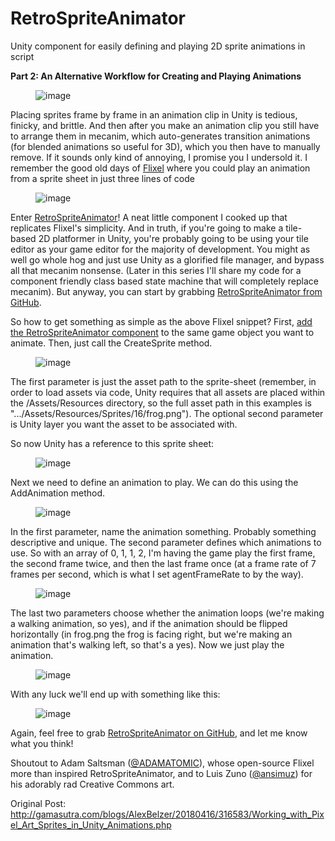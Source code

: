# RetroSpriteAnimator
Unity component for easily defining and playing 2D sprite animations in script


<p><strong>Part 2: An Alternative Workflow for Creating and Playing Animations</strong></p>

<figure data-orig-height="246" data-orig-width="638"><img alt="image" data-orig-height="246" data-orig-width="638" src="https://78.media.tumblr.com/ab3cf4841f14680540de6037f1ad1f4a/tumblr_inline_p77591WVDG1sph69g_540.png" /></figure>

<p>Placing sprites frame by frame in an animation clip in Unity is tedious, finicky, and brittle. And then after you make an animation clip you still have to arrange them in mecanim, which auto-generates transition animations (for blended animations so useful for 3D), which you then have to manually remove. If it sounds only kind of annoying, I promise you I undersold it. I remember the good old days of&nbsp;<a href="https://haxeflixel.com/">Flixel</a>&nbsp;where you could play an animation from a sprite sheet in just three lines of code</p>

<figure data-orig-height="70" data-orig-width="474"><img alt="image" data-orig-height="70" data-orig-width="474" src="https://78.media.tumblr.com/5c36e1549e033c48744e96650fb2bf80/tumblr_inline_p7758s9cnq1sph69g_540.png" /></figure>

<p>Enter&nbsp;<a href="https://github.com/dithyrambs/RetroSpriteAnimator">RetroSpriteAnimator</a>! A neat little component I cooked up that replicates Flixel&#39;s simplicity. And in truth, if you&#39;re going to make a tile-based 2D platformer in Unity, you&#39;re probably going to be using your tile editor as your game editor for the majority of development. You might as well go whole hog and just use Unity as a glorified file manager, and bypass all that mecanim nonsense. (Later in this series I&#39;ll share my code for a component friendly class based state machine that will completely replace mecanim). But anyway, you can start by grabbing&nbsp;<a href="https://github.com/dithyrambs/RetroSpriteAnimator">RetroSpriteAnimator from GitHub</a>.</p>

<p>So how to get something as simple as the above Flixel snippet? First,&nbsp;<a href="https://docs.unity3d.com/ScriptReference/GameObject.AddComponent.html">add the RetroSpriteAnimator component</a>&nbsp;to the same game object you want to animate. Then, just call the CreateSprite method.</p>

<figure data-orig-height="35" data-orig-width="519"><img alt="image" data-orig-height="35" data-orig-width="519" src="https://78.media.tumblr.com/7fcfa12fa473390d393b39d44e0d6184/tumblr_inline_p775duRvLd1sph69g_540.png" /></figure>

<p>The first parameter is just the asset path to the sprite-sheet (remember, in order to load assets via code, Unity requires that all assets are placed within the /Assets/Resources directory, so the full asset path in this examples is &quot;.../Assets/Resources/Sprites/16/frog.png&quot;). The optional second parameter is Unity layer you want the asset to be associated with.&nbsp;</p>

<p>So now Unity has a reference to this sprite sheet:</p>

<figure data-orig-height="107" data-orig-width="276"><img alt="image" data-orig-height="107" data-orig-width="276" src="https://78.media.tumblr.com/daf5daa3b6585139ce0d0ac4cf21ded3/tumblr_inline_p775f80M0S1sph69g_540.png" /></figure>

<p>Next we need to define an animation to play. We can do this using the AddAnimation method.</p>

<figure data-orig-height="38" data-orig-width="891"><img alt="image" data-orig-height="38" data-orig-width="891" src="https://78.media.tumblr.com/8e963f2dd48365b02046f3718b395f99/tumblr_inline_p775fmI6WW1sph69g_540.png" /></figure>

<p>In the first parameter, name the animation something. Probably something descriptive and unique. The second parameter defines which animations to use. So with an array of 0, 1, 1, 2, I&#39;m having the game play the first frame, the second frame twice, and then the last frame once (at a frame rate of 7 frames per second, which is what I set agentFrameRate to by the way).</p>

<figure data-orig-height="107" data-orig-width="276"><img alt="image" data-orig-height="107" data-orig-width="276" src="https://78.media.tumblr.com/eb39471ce6086ee99d5789f60cd21aa9/tumblr_inline_p775goYL0W1sph69g_540.png" /></figure>

<p>The last two parameters choose whether the animation loops (we&#39;re making a walking animation, so yes), and if the animation should be flipped horizontally (in frog.png the frog is facing right, but we&#39;re making an animation that&#39;s walking left, so that&#39;s a yes). Now we just play the animation.</p>

<figure data-orig-height="43" data-orig-width="423"><img alt="image" data-orig-height="43" data-orig-width="423" src="https://78.media.tumblr.com/43f6b10b0ebad86ec1180eb4523b94f0/tumblr_inline_p775hlLDrU1sph69g_540.png" /></figure>

<p>With any luck we&#39;ll end up with something like this:</p>

<figure data-orig-height="371" data-orig-width="496"><img alt="image" data-orig-height="371" data-orig-width="496" src="https://78.media.tumblr.com/1889d263edc4b4ad0f8541cc29174f98/tumblr_inline_p775hwP9PF1sph69g_540.gif" /></figure>

<p>Again, feel free to grab&nbsp;<a href="https://github.com/dithyrambs/RetroSpriteAnimator">RetroSpriteAnimator on GitHub</a>, and let me know what you think!</p>

<p>Shoutout to Adam Saltsman (<a href="https://twitter.com/ADAMATOMIC">@ADAMATOMIC</a>), whose open-source Flixel more than inspired RetroSpriteAnimator, and to Luis Zuno (<a href="https://twitter.com/ansimuz">@ansimuz</a>) for his adorably rad Creative Commons art.</p>

Original Post:
http://gamasutra.com/blogs/AlexBelzer/20180416/316583/Working_with_Pixel_Art_Sprites_in_Unity_Animations.php
